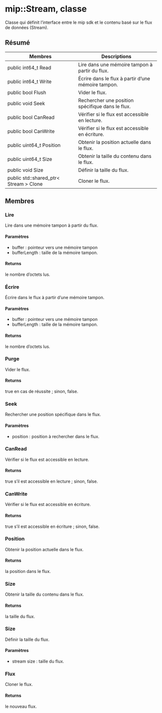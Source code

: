 # <a name="class-mipstream"></a>mip::Stream, classe 
Classe qui définit l’interface entre le mip sdk et le contenu basé sur le flux de données (Stream).
## <a name="summary"></a>Résumé
 Membres                        | Descriptions                                
--------------------------------|---------------------------------------------
public int64_t Read | Lire dans une mémoire tampon à partir du flux.
public int64_t Write | Écrire dans le flux à partir d’une mémoire tampon.
public bool Flush | Vider le flux.
public void Seek | Rechercher une position spécifique dans le flux.
public bool CanRead | Vérifier si le flux est accessible en lecture.
public bool CanWrite | Vérifier si le flux est accessible en écriture.
public uint64_t Position | Obtenir la position actuelle dans le flux.
public uint64_t Size | Obtenir la taille du contenu dans le flux.
public void Size | Définir la taille du flux.
public std::shared_ptr< Stream > Clone | Cloner le flux.
## <a name="members"></a>Membres
### <a name="read"></a>Lire
Lire dans une mémoire tampon à partir du flux.
#### <a name="parameters"></a>Paramètres
* buffer : pointeur vers une mémoire tampon 
* bufferLength : taille de la mémoire tampon. 
#### <a name="returns"></a>Returns
le nombre d’octets lus.
### <a name="write"></a>Écrire
Écrire dans le flux à partir d’une mémoire tampon.
#### <a name="parameters"></a>Paramètres
* buffer : pointeur vers une mémoire tampon 
* bufferLength : taille de la mémoire tampon. 
#### <a name="returns"></a>Returns
le nombre d’octets lus.
### <a name="flush"></a>Purge
Vider le flux.
#### <a name="returns"></a>Returns
true en cas de réussite ; sinon, false.
### <a name="seek"></a>Seek
Rechercher une position spécifique dans le flux.
#### <a name="parameters"></a>Paramètres
* position : position à rechercher dans le flux.
### <a name="canread"></a>CanRead
Vérifier si le flux est accessible en lecture.
#### <a name="returns"></a>Returns
true s’il est accessible en lecture ; sinon, false.
### <a name="canwrite"></a>CanWrite
Vérifier si le flux est accessible en écriture.
#### <a name="returns"></a>Returns
true s’il est accessible en écriture ; sinon, false.
### <a name="position"></a>Position
Obtenir la position actuelle dans le flux.
#### <a name="returns"></a>Returns
la position dans le flux.
### <a name="size"></a>Size
Obtenir la taille du contenu dans le flux.
#### <a name="returns"></a>Returns
la taille du flux.
### <a name="size"></a>Size
Définir la taille du flux.
#### <a name="parameters"></a>Paramètres
* stream size : taille du flux.
### <a name="stream"></a>Flux
Cloner le flux.
#### <a name="returns"></a>Returns
le nouveau flux.